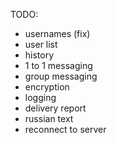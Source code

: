 TODO:
* usernames (fix)
* user list
* history
* 1 to 1 messaging
* group messaging
* encryption
* logging
* delivery report
* russian text
* reconnect to server